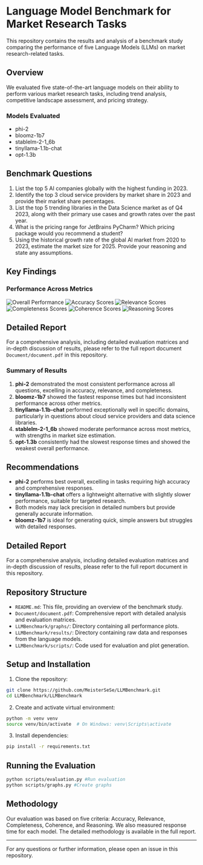 # Language Model Benchmark for Market Research Tasks

This repository contains the results and analysis of a benchmark study comparing the performance of five Language Models (LLMs) on market research-related tasks.

## Overview

We evaluated five state-of-the-art language models on their ability to perform various market research tasks, including trend analysis, competitive landscape assessment, and pricing strategy.

### Models Evaluated
- phi-2
- bloomz-1b7
- stablelm-2-1_6b
- tinyllama-1.1b-chat
- opt-1.3b

## Benchmark Questions

1. List the top 5 AI companies globally with the highest funding in 2023.
2. Identify the top 3 cloud service providers by market share in 2023 and provide their market share percentages.
3. List the top 5 trending libraries in the Data Science market as of Q4 2023, along with their primary use cases and growth rates over the past year.
4. What is the pricing range for JetBrains PyCharm? Which pricing package would you recommend a student?
5. Using the historical growth rate of the global AI market from 2020 to 2023, estimate the market size for 2025. Provide your reasoning and state any assumptions.

## Key Findings

### Performance Across Metrics
![Overall Performance](LLMBenchmark/graphs/OverallPerformanceAcrossMetrics.png)
![Accuracy Scores](LLMBenchmark/graphs/accuracy_across_questions_plot.png)
![Relevance Scores](LLMBenchmark/graphs/relevance_across_questions_plot.png)
![Completeness Scores](LLMBenchmark/graphs/completeness_across_questions_plot.png)
![Coherence Scores](LLMBenchmark/graphs/coherence_across_questions_plot.png)
![Reasoning Scores](LLMBenchmark/graphs/reasoning_across_questions_plot.png)

## Detailed Report

For a comprehensive analysis, including detailed evaluation matrices and in-depth discussion of results, please refer to the full report document `Document/document.pdf` in this repository.

### Summary of Results

1. **phi-2** demonstrated the most consistent performance across all questions, excelling in accuracy, relevance, and completeness.
2. **bloomz-1b7** showed the fastest response times but had inconsistent performance across other metrics.
3. **tinyllama-1.1b-chat** performed exceptionally well in specific domains, particularly in questions about cloud service providers and data science libraries.
4. **stablelm-2-1_6b** showed moderate performance across most metrics, with strengths in market size estimation.
5. **opt-1.3b** consistently had the slowest response times and showed the weakest overall performance.

## Recommendations

- **phi-2** performs best overall, excelling in tasks requiring high accuracy and comprehensive responses.
- **tinyllama-1.1b-chat** offers a lightweight alternative with slightly slower performance, suitable for targeted research.
- Both models may lack precision in detailed numbers but provide generally accurate information.
- **bloomz-1b7** is ideal for generating quick, simple answers but struggles with detailed responses.

## Detailed Report

For a comprehensive analysis, including detailed evaluation matrices and in-depth discussion of results, please refer to the full report document in this repository.

## Repository Structure

- `README.md`: This file, providing an overview of the benchmark study.
- `Document/document.pdf`: Comprehensive report with detailed analysis and evaluation matrices.
- `LLMBenchmark/graphs/`: Directory containing all performance plots.
- `LLMBenchmark/results/`: Directory containing raw data and responses from the language models.
- `LLMBenchmark/scripts/`: Code used for evaluation and plot generation.

## Setup and Installation

1. Clone the repository:
```bash
git clone https://github.com/MeisterSeSe/LLMBenchmark.git
cd LLMBenchmark/LLMBenchmark
```

2. Create and activate virtual environment:
```bash
python -m venv venv
source venv/bin/activate  # On Windows: venv\Scripts\activate
```

3. Install dependencies:
```bash
pip install -r requirements.txt
```
## Running the Evaluation
```bash
python scripts/evaluation.py #Run evaluation 
python scripts/graphs.py #Create graphs
```

## Methodology

Our evaluation was based on five criteria: Accuracy, Relevance, Completeness, Coherence, and Reasoning. We also measured response time for each model. The detailed methodology is available in the full report.

---

For any questions or further information, please open an issue in this repository.
